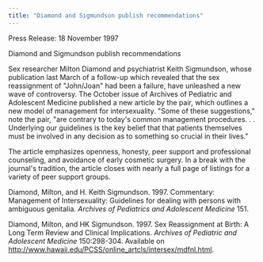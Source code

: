 ```yaml
---
title: "Diamond and Sigmundson publish recommendations"
---
```


Press Release: 18 November 1997  
  
Diamond and Sigmundson publish recommendations  
  
Sex researcher Milton Diamond and psychiatrist Keith Sigmundson, whose publication last March of a follow-up which revealed that the sex reassignment of "John/Joan" had been a failure, have unleashed a new wave of controversy. The October issue of Archives of Pediatric and Adolescent Medicine published a new article by the pair, which outlines a new model of management for intersexuality. "Some of these suggestions," note the pair, "are contrary to today's common management procedures. . . Underlying our guidelines is the key belief that that patients themselves must be involved in any decision as to something so crucial in their lives."  
  
The article emphasizes openness, honesty, peer support and professional counseling, and avoidance of early cosmetic surgery. In a break with the journal's tradition, the article closes with nearly a full page of listings for a variety of peer support groups.  
  
Diamond, Milton, and H. Keith Sigmundson. 1997. Commentary: Management of Intersexuality: Guidelines for dealing with persons with ambiguous genitalia. _Archives of Pediatrics and Adolescent Medicine_ 151.  
  
Diamond, Milton, and HK Sigmundson. 1997. Sex Reassignment at Birth: A Long Term Review and Clinical Implications. _Archives of Pediatric and Adolescent Medicine_ 150:298-304. Available on <A HREF="http://www.hawaii.edu/PCSS/online_artcls/intersex/mdfnl.html">http://www.hawaii.edu/PCSS/online_artcls/intersex/mdfnl.html</A>.